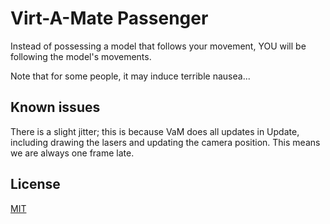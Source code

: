 # Virt-A-Mate Passenger

Instead of possessing a model that follows your movement, YOU will be following the model's movements.

Note that for some people, it may induce terrible nausea...

## Known issues

There is a slight jitter; this is because VaM does all updates in Update, including drawing the lasers and updating the camera position. This means we are always one frame late.

## License

[MIT](LICENSE.md)
